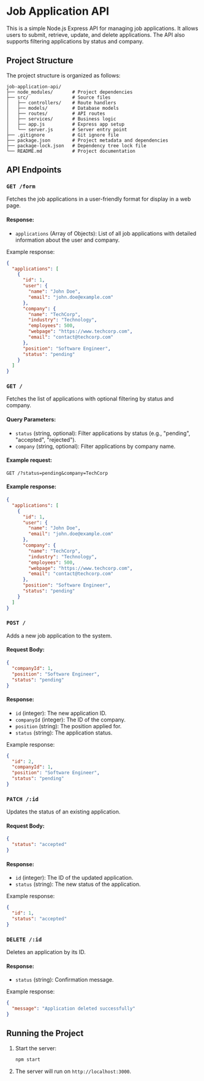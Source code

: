 # Job Application API

This is a simple Node.js Express API for managing job applications. It allows users to submit, retrieve, update, and delete applications. The API also supports filtering applications by status and company.

## Project Structure

The project structure is organized as follows:

```
job-application-api/
├── node_modules/       # Project dependencies
├── src/                # Source files
│   ├── controllers/    # Route handlers
│   ├── models/         # Database models
│   ├── routes/         # API routes
│   ├── services/       # Business logic
│   ├── app.js          # Express app setup
│   └── server.js       # Server entry point
├── .gitignore          # Git ignore file
├── package.json        # Project metadata and dependencies
├── package-lock.json   # Dependency tree lock file
└── README.md           # Project documentation
```

## API Endpoints

### `GET /form`

Fetches the job applications in a user-friendly format for display in a web page.

#### Response:

- `applications` (Array of Objects): List of all job applications with detailed information about the user and company.

Example response:

```json
{
  "applications": [
    {
      "id": 1,
      "user": {
        "name": "John Doe",
        "email": "john.doe@example.com"
      },
      "company": {
        "name": "TechCorp",
        "industry": "Technology",
        "employees": 500,
        "webpage": "https://www.techcorp.com",
        "email": "contact@techcorp.com"
      },
      "position": "Software Engineer",
      "status": "pending"
    }
  ]
}
```

### `GET /`

Fetches the list of applications with optional filtering by status and company.

#### Query Parameters:

- `status` (string, optional): Filter applications by status (e.g., "pending", "accepted", "rejected").
- `company` (string, optional): Filter applications by company name.

#### Example request:

```http
GET /?status=pending&company=TechCorp
```

#### Example response:

```json
{
  "applications": [
    {
      "id": 1,
      "user": {
        "name": "John Doe",
        "email": "john.doe@example.com"
      },
      "company": {
        "name": "TechCorp",
        "industry": "Technology",
        "employees": 500,
        "webpage": "https://www.techcorp.com",
        "email": "contact@techcorp.com"
      },
      "position": "Software Engineer",
      "status": "pending"
    }
  ]
}
```

### `POST /`

Adds a new job application to the system.

#### Request Body:

```json
{
  "companyId": 1,
  "position": "Software Engineer",
  "status": "pending"
}
```

#### Response:

- `id` (integer): The new application ID.
- `companyId` (integer): The ID of the company.
- `position` (string): The position applied for.
- `status` (string): The application status.

Example response:

```json
{
  "id": 2,
  "companyId": 1,
  "position": "Software Engineer",
  "status": "pending"
}
```

### `PATCH /:id`

Updates the status of an existing application.

#### Request Body:

```json
{
  "status": "accepted"
}
```

#### Response:

- `id` (integer): The ID of the updated application.
- `status` (string): The new status of the application.

Example response:

```json
{
  "id": 1,
  "status": "accepted"
}
```

### `DELETE /:id`

Deletes an application by its ID.

#### Response:

- `status` (string): Confirmation message.

Example response:

```json
{
  "message": "Application deleted successfully"
}
```

## Running the Project

1. Start the server:

   ```bash
   npm start
   ```

2. The server will run on `http://localhost:3000`.
